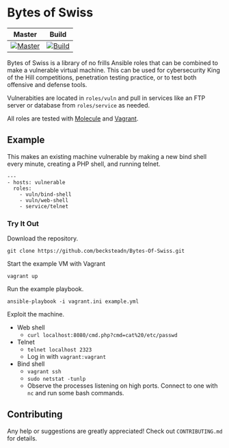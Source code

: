 # Bytes of Swiss

| Master | Build |
|--------|-------|
| [![Master](https://circleci.com/gh/becksteadn/Bytes-Of-Swiss/tree/master.svg?style=svg)](https://circleci.com/gh/becksteadn/Bytes-Of-Swiss/tree/master) | [![Build](https://circleci.com/gh/becksteadn/Bytes-Of-Swiss/tree/build.svg?style=svg)](https://circleci.com/gh/becksteadn/Bytes-Of-Swiss/tree/build)   |

Bytes of Swiss is a library of no frills Ansible roles that can be combined to make a vulnerable virtual machine. This can be used for cybersecurity King of the Hill competitions, penetration testing practice, or to test both offensive and defense tools. 

Vulnerabities are located in `roles/vuln` and pull in services like an FTP server or database from `roles/service` as needed.  

All roles are tested with [Molecule](https://molecule.readthedocs.io/en/latest/) and [Vagrant](https://www.vagrantup.com/).

## Example 

This makes an existing machine vulnerable by making a new bind shell every minute, creating a PHP shell, and running telnet.

```
---
- hosts: vulnerable
  roles:
    - vuln/bind-shell
    - vuln/web-shell
    - service/telnet
```

### Try It Out

Download the repository.

`git clone https://github.com/becksteadn/Bytes-Of-Swiss.git`

Start the example VM with Vagrant

`vagrant up`

Run the example playbook.

`ansible-playbook -i vagrant.ini example.yml`

Exploit the machine.

* Web shell
  * `curl localhost:8080/cmd.php?cmd=cat%20/etc/passwd`
* Telnet
  * `telnet localhost 2323`
  * Log in with `vagrant:vagrant`
* Bind shell
  * `vagrant ssh`
  * `sudo netstat -tunlp`
  * Observe the processes listening on high ports. Connect to one with `nc` and run some bash commands. 

## Contributing

Any help or suggestions are greatly appreciated! Check out `CONTRIBUTING.md` for details.